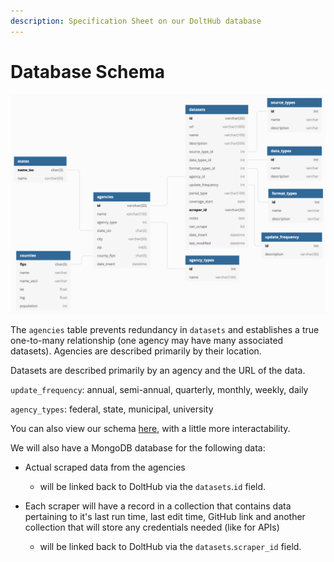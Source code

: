 ```yaml
---
description: Specification Sheet on our DoltHub database
---
```


# Database Schema

![Upcoming DoltHub Schema](../../../.gitbook/assets/image%20%285%29.png)

  
The `agencies` table prevents redundancy in `datasets` and establishes a true one-to-many relationship \(one agency may have many associated datasets\). Agencies are described primarily by their location. 

Datasets are described primarily by an agency and the URL of the data.

`update_frequency`: annual, semi-annual, quarterly, monthly, weekly, daily

`agency_types`: federal, state, municipal, university

You can also view our schema [here](https://dbdiagram.io/d/607762c7b6aeb3052d90271b), with a little more interactability.





We will also have a MongoDB database for the following data:

* Actual scraped data from the agencies 
  * will be linked back to DoltHub via the `datasets`.`id` field. 

 
* Each scraper will have a record in a collection that contains data pertaining to it's last run time, last edit time, GitHub link and another collection that will store any credentials needed \(like for APIs\)
  * will be linked back to DoltHub via the `datasets`.`scraper_id` field. 

